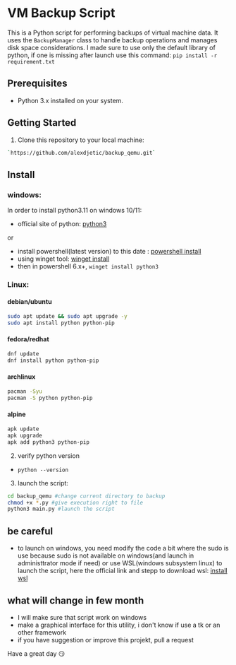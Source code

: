 # VM Backup Script

This is a Python script for performing backups of virtual machine data. It uses the `BackupManager` class to handle backup operations and manages disk space considerations.
I made sure to use only the default library of python, if one is missing after launch use this command: `pip install -r requirement.txt`

## Prerequisites

- Python 3.x installed on your system.

## Getting Started

1. Clone this repository to your local machine:

```bash
`https://github.com/alexdjetic/backup_qemu.git`
```

## Install

### windows: 
In order to install python3.11 on windows 10/11:

- official site of python: [python3](https://www.python.org/downloads/)

or

- install powershell(latest version) to this date : [powershell install](https://learn.microsoft.com/en-us/powershell/scripting/install/installing-powershell-on-windows?view=powershell-7.3)
- using winget tool: [winget install](https://learn.microsoft.com/en-us/windows/package-manager/winget/)
- then in powershell 6.x+, `winget install python3`


### Linux:

#### debian/ubuntu
```bash
sudo apt update && sudo apt upgrade -y
sudo apt install python python-pip
```

#### fedora/redhat
```bash
dnf update
dnf install python python-pip
```

#### archlinux
```bash
pacman -Syu
pacman -S python python-pip
```

#### alpine
```bash
apk update
apk upgrade
apk add python3 python-pip
```

2. verify python version
- `python --version`

3. launch the script:
```bash
cd backup_qemu #change current directory to backup
chmod +x *.py #give execution right to file
python3 main.py #launch the script
```

## be careful
- to launch on windows, you need modify the code a bit where the sudo is use because sudo is not available on windows(and launch in administtrator mode if need) or use WSL(windows subsystem linux) to launch the script, here the official link and stepp to download wsl: [install wsl](https://learn.microsoft.com/en-us/windows/wsl/install)

## what will change in few month
- I will make sure that script work on windows
- make a graphical interface for this utility, i don't know if use a tk or an other framework
- if you have suggestion or improve this projekt, pull a request

Have a great day 😏
